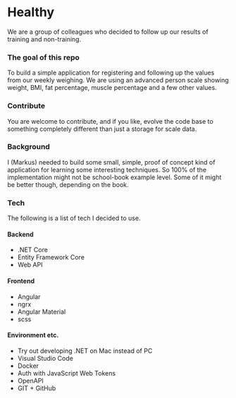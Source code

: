 # Healthy
We are a group of colleagues who decided to follow up our results of training and non-training.

### The goal of this repo
To build a simple application for registering and following up the values ​​from our weekly weighing. We are using an advanced person scale showing weight, BMI, fat percentage, muscle percentage and a few other values.

### Contribute
You are welcome to contribute, and if you like, evolve the code base to something completely different than just a storage for scale data.

### Background
I (Markus) needed to build some small, simple, proof of concept kind of application for learning some interesting techniques.
So 100% of the implementation might not be school-book example level. Some of it might be better though, depending on the book.

### Tech
The following is a list of tech I decided to use.

#### Backend
* .NET Core
* Entity Framework Core
* Web API

#### Frontend
* Angular
* ngrx
* Angular Material
* scss

#### Environment etc.
* Try out developing .NET on Mac instead of PC
* Visual Studio Code
* Docker
* Auth with JavaScript Web Tokens
* OpenAPI
* GIT + GitHub